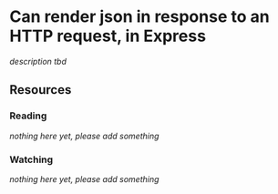 # Can render json in response to an HTTP request, in Express
_description tbd_
## Resources
### Reading
_nothing here yet, please add something_
### Watching
_nothing here yet, please add something_
